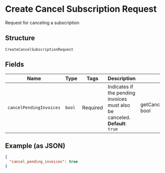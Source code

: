 
# Create Cancel Subscription Request

Request for canceling a subscription

## Structure

`CreateCancelSubscriptionRequest`

## Fields

| Name | Type | Tags | Description | Getter | Setter |
|  --- | --- | --- | --- | --- | --- |
| `cancelPendingInvoices` | `bool` | Required | Indicates if the pending invoices must also be canceled.<br>**Default**: `true` | getCancelPendingInvoices(): bool | setCancelPendingInvoices(bool cancelPendingInvoices): void |

## Example (as JSON)

```json
{
  "cancel_pending_invoices": true
}
```

